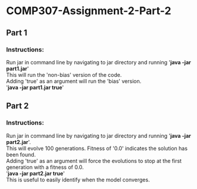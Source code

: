 # COMP307-Assignment-2-Part-2

## Part 1
### Instructions:
  Run jar in command line by navigating to jar directory and running '**java -jar part1.jar**'<br>
  This will run the 'non-bias' version of the code.<br>
  Adding 'true' as an argument will run the 'bias' version.<br>
  '**java -jar part1.jar true**'
  
  
## Part 2
### Instructions:
Run jar in command line by navigating to jar directory and running '**java -jar part2.jar**'.<br>
This will evolve 100 generations. Fitness of '0.0' indicates the solution has been found. <br>
Adding 'true' as an argument will force the evolutions to stop at the first generation with a fitness of 0.0.<br>
'**java -jar part2.jar true**'<br>
This is useful to easily identify when the model converges.
